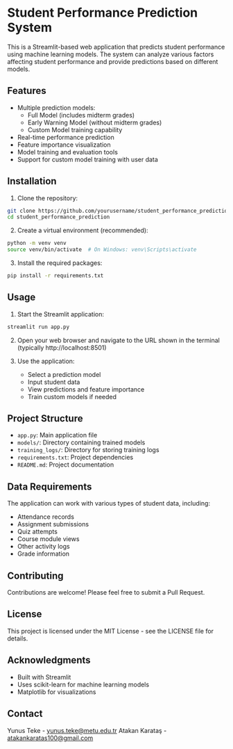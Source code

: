 # Student Performance Prediction System

This is a Streamlit-based web application that predicts student performance using machine learning models. The system can analyze various factors affecting student performance and provide predictions based on different models.

## Features

- Multiple prediction models:
  - Full Model (includes midterm grades)
  - Early Warning Model (without midterm grades)
  - Custom Model training capability
- Real-time performance prediction
- Feature importance visualization
- Model training and evaluation tools
- Support for custom model training with user data

## Installation

1. Clone the repository:
```bash
git clone https://github.com/yourusername/student_performance_prediction.git
cd student_performance_prediction
```

2. Create a virtual environment (recommended):
```bash
python -m venv venv
source venv/bin/activate  # On Windows: venv\Scripts\activate
```

3. Install the required packages:
```bash
pip install -r requirements.txt
```

## Usage

1. Start the Streamlit application:
```bash
streamlit run app.py
```

2. Open your web browser and navigate to the URL shown in the terminal (typically http://localhost:8501)

3. Use the application:
   - Select a prediction model
   - Input student data
   - View predictions and feature importance
   - Train custom models if needed

## Project Structure

- `app.py`: Main application file
- `models/`: Directory containing trained models
- `training_logs/`: Directory for storing training logs
- `requirements.txt`: Project dependencies
- `README.md`: Project documentation

## Data Requirements

The application can work with various types of student data, including:
- Attendance records
- Assignment submissions
- Quiz attempts
- Course module views
- Other activity logs
- Grade information

## Contributing

Contributions are welcome! Please feel free to submit a Pull Request.

## License

This project is licensed under the MIT License - see the LICENSE file for details.

## Acknowledgments

- Built with Streamlit
- Uses scikit-learn for machine learning models
- Matplotlib for visualizations

## Contact

Yunus Teke - yunus.teke@metu.edu.tr
Atakan Karataş - atakankaratas100@gmail.com
